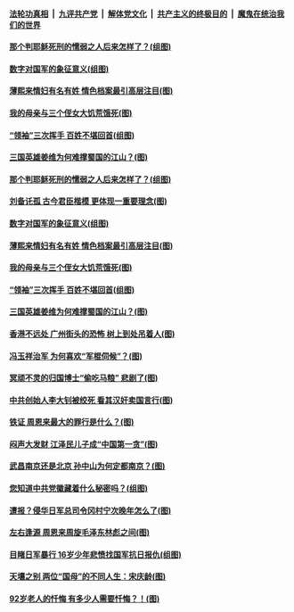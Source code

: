 ####  [法轮功真相](../../../../basic/blob/master/README.md?t=03190331) &nbsp;|&nbsp; [九评共产党](../../../../9ping.md/blob/master/README.md?t=03190331) &nbsp;|&nbsp; [解体党文化](../../../../jtdwh.md/blob/master/README.md?t=03190331)  &nbsp;|&nbsp; [共产主义的终极目的](../../../../gczydzjmd.md/blob/master/README.md?t=03190331) &nbsp;|&nbsp; [魔鬼在统治我们的世界](../../../../mgztzwmdsj.md/blob/master/README.md?t=03190331) 

#### [那个判耶稣死刑的懦弱之人后来怎样了？(组图)](../pages/p6/965704.md?t=03190331) 

#### [数字对国军的象征意义(组图)](../pages/p6/964367.md?t=03190331) 

#### [薄熙来情妇有名有姓 情色档案最引高层注目(图)](../pages/p6/965200.md?t=03190331) 

#### [我的母亲与三个侄女大饥荒饿死(图)](../pages/p6/965464.md?t=03190331) 

#### [“领袖”三次挥手 百姓不堪回首(组图)](../pages/p6/963455.md?t=03190331) 

#### [三国英雄姜维为何难撑蜀国的江山？(图)](../pages/p6/965705.md?t=03190331) 

#### [那个判耶稣死刑的懦弱之人后来怎样了？(组图)](../pages/p6/965704.md?t=03190331) 

#### [刘备讬孤 古今君臣楷模 更体现一重要理念(图)](../pages/p6/965707.md?t=03190331) 

#### [数字对国军的象征意义(组图)](../pages/p6/964367.md?t=03190331) 

#### [薄熙来情妇有名有姓 情色档案最引高层注目(图)](../pages/p6/965200.md?t=03190331) 

#### [我的母亲与三个侄女大饥荒饿死(图)](../pages/p6/965464.md?t=03190331) 

#### [“领袖”三次挥手 百姓不堪回首(组图)](../pages/p6/963455.md?t=03190331) 

#### [三国英雄姜维为何难撑蜀国的江山？(图)](../pages/p6/965705.md?t=03190331) 

#### [香港不远处 广州街头的恐怖 树上到处吊着人(图)](../pages/p6/965137.md?t=03190331) 

#### [冯玉祥治军 为何喜欢“军棍伺候”？(图)](../pages/p6/965223.md?t=03190331) 

#### [冥顽不灵的归国博士“偷吃马粮” 悲剧了(图)](../pages/p6/965121.md?t=03190331) 

#### [中共创始人李大钊被绞死 看其汉奸卖国言行(图)](../pages/p6/964794.md?t=03190331) 

#### [铁证 周恩来最大的罪行是什么？(图)](../pages/p6/965515.md?t=03190331) 

#### [闷声大发财 江泽民儿子成“中国第一贪”(图)](../pages/p6/964759.md?t=03190331) 

#### [武昌南京还是北京 孙中山为何定都南京？(图)](../pages/p6/964793.md?t=03190331) 

#### [您知道中共党徽藏着什么秘密吗？(组图)](../pages/p6/964852.md?t=03190331) 

#### [遭报？侵华日军总司令冈村宁次晚年怎么了(图)](../pages/p6/964757.md?t=03190331) 

#### [左右逢源 周恩来周旋毛泽东林彪之间(图)](../pages/p6/964772.md?t=03190331) 

#### [目睹日军暴行 16岁少年悲愤找国军抗日报仇(组图)](../pages/p6/964710.md?t=03190331) 

#### [天壤之别 两位“国母”的不同人生：宋庆龄(图)](../pages/p6/964752.md?t=03190331) 

#### [92岁老人的忏悔 有多少人需要忏悔？！(图)](../pages/p6/964771.md?t=03190331) 

